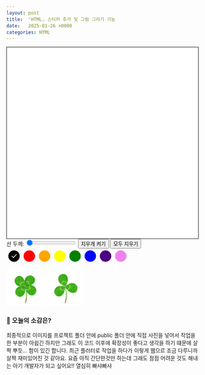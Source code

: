 ```yaml
---
layout: post
title:  ⌜HTML⌟ 스티커 추가 및 그림 그리기 기능
date:   2025-01-26 +0900
categories: HTML
---
```

<style>
    #drawing-canvas {
        border: 1px solid black;
        background-color: white;
        display: block;
    }

    .color-picker {
        display: flex;
        margin-bottom: 10px;
    }

    .color-button {
        position: relative;
        width: 30px;
        height: 30px;
        border-radius: 50%;
        margin: 5px;
        cursor: pointer;
        display: flex;
        align-items: center;
        justify-content: center;
    }

    .color-button span {
        display: none;
        color: white;
        font-size: 20px;
    }

    .color-button.selected span {
        display: block;
    }

    .black { background-color: black; color: white; }
    .red { background-color: red; }
    .orange { background-color: orange; }
    .yellow { background-color: yellow; }
    .green { background-color: green; }
    .blue { background-color: blue; }
    .indigo { background-color: indigo; }
    .violet { background-color: violet; }

    .sticker-container {
        width: 50%;
        height: 30%;
    }

    .sticker {
        width: 100px;
        height: 100px;
        cursor: pointer;
    }
</style>

<div class="canvas-container">
    <canvas id="drawing-canvas" width="500" height="500"></canvas>
</div>

<div class="controls">
    <label for="line-width">선 두께: </label>
    <input type="range" id="line-width" min="1" max="10" value="1">
    <button id="eraser">지우개 켜기</button>
    <button id="allclear">모두 지우기</button>
</div>

<div class="color-picker">
    <div class="color-button black selected" data-color="black"><span>&#10003;</span></div>
    <div class="color-button red" data-color="red"><span>&#10003;</span></div>
    <div class="color-button orange" data-color="orange"><span>&#10003;</span></div>
    <div class="color-button yellow" data-color="yellow"><span>&#10003;</span></div>
    <div class="color-button green" data-color="green"><span>&#10003;</span></div>
    <div class="color-button blue" data-color="blue"><span>&#10003;</span></div>
    <div class="color-button indigo" data-color="indigo"><span>&#10003;</span></div>
    <div class="color-button violet" data-color="violet"><span>&#10003;</span></div>
</div>

<div class="sticker-container">
    <img class="sticker" src="https://github.com/201960003/study_blog/blob/main/img/post25/four_leaf_clover.png?raw=true">
    <img class="sticker" src="https://github.com/201960003/study_blog/blob/main/img/post25/three_leaf_clover.png?raw=true">

</div>

<!-- <button id="save" onclick="saveCanvas()">저장</button> -->

<script>
    // 캔버스 및 컨텍스트 설정
    const drawingCanvas = document.getElementById("drawing-canvas");
    const ctx = drawingCanvas.getContext("2d");

    // 그림 그리기 관련 변수
    let isDrawing = false;
    let lastX = 0;
    let lastY = 0;
    let strokeStyle = 'black';
    let lineWidth = 1;
    let isErasing = false;

    // 스티커 관련 변수
    let selectedSticker = null;

    // 마우스 및 터치 이벤트 핸들러
    function startDrawing(e) {
        isDrawing = true;
        [lastX, lastY] = getEventPosition(e);
    }

    function draw(e) {
        if (!isDrawing) return;
        const [x, y] = getEventPosition(e);

        ctx.lineWidth = lineWidth;
        ctx.strokeStyle = isErasing ? 'white' : strokeStyle;
        ctx.lineCap = 'round';

        ctx.beginPath();
        ctx.moveTo(lastX, lastY);
        ctx.lineTo(x, y);
        ctx.stroke();

        [lastX, lastY] = [x, y];
    }

    function stopDrawing() {
        isDrawing = false;
    }



    // 이벤트 위치 계산 (마우스 및 터치 지원)
    function getEventPosition(e) {
        const rect = drawingCanvas.getBoundingClientRect();
        if (e.touches) {
            return [e.touches[0].clientX - rect.left, e.touches[0].clientY - rect.top];
        } else {
            return [e.offsetX, e.offsetY];
        }
    }

    // 스티커 클릭 이벤트 핸들러
    document.querySelectorAll('.sticker').forEach(sticker => {
        sticker.addEventListener('click', () => {
            selectedSticker = sticker.src;
        });
    });

    // 캔버스 클릭 이벤트 핸들러 (스티커 추가)
    drawingCanvas.addEventListener('click', (e) => {
        if (selectedSticker) {
            const [x, y] = getEventPosition(e);
            const img = new Image();
            img.src = selectedSticker;
            img.onload = () => {
                ctx.drawImage(img, x - 50, y - 50, 100, 100); // 스티커 크기: 100x100
            };
        }
    });

    // 컨트롤 이벤트 핸들러
    document.getElementById('line-width').addEventListener('input', (e) => {
        lineWidth = e.target.value;
    });

    document.getElementById('eraser').addEventListener('click', () => {
        isErasing = !isErasing;
        document.getElementById('eraser').textContent = isErasing ? '지우개 끄기' : '지우개 켜기';
    });

    document.getElementById('allclear').addEventListener('click', () => {
        ctx.clearRect(0, 0, drawingCanvas.width, drawingCanvas.height);
    });


    document.querySelectorAll('.color-button').forEach(button => {
        button.addEventListener('click', function () {
            document.querySelectorAll('.color-button').forEach(btn => btn.classList.remove('selected')); // 기존에 체크되었던 색상은 해제
            this.classList.add('selected'); // 선택한건 체크표시 나오게
            strokeStyle = this.getAttribute('data-color'); // data-color 속성값으로 지정한 섹상변경
            isErasing = false;  // 지우개 모드를 해제
        });
    });

    // 저장 기능
    function saveCanvas() {
        const link = document.createElement('a');
        link.href = drawingCanvas.toDataURL('image/png');
        link.download = 'drawing.png';
        link.click();
    }

    // 드래그 오버 이벤트 핸들러
    function onDragOver(e) {
        e.preventDefault(); // 기본 동작 방지 (필수)
    }

    // 드롭 이벤트 핸들러
    function onDrop(e) {
        e.preventDefault(); // 기본 동작 방지 (필수)

        // 드롭 위치 계산
        const rect = drawingCanvas.getBoundingClientRect();
        const x = e.clientX - rect.left; // 캔버스 내부 X 좌표
        const y = e.clientY - rect.top;  // 캔버스 내부 Y 좌표

        // 드래그된 스티커의 이미지 소스 가져오기
        const stickerSrc = e.dataTransfer.getData('text/plain');

        // 스티커를 캔버스에 그리기
        if (stickerSrc) {
            const img = new Image();
            img.src = stickerSrc;
            img.onload = () => {
                ctx.drawImage(img, x - 50, y - 50, 100, 100); // 스티커 크기: 100x100
            };
        }
    }

    // 스티커 드래그 시작 이벤트 핸들러
    function onDragStart(e) {
        // 드래그할 스티커의 이미지 소스를 저장
        e.dataTransfer.setData('text/plain', e.target.src);
    }

    // 스티커에 드래그 이벤트 리스너 추가
    document.querySelectorAll('.sticker').forEach(sticker => {
        sticker.addEventListener('dragstart', onDragStart);
    });

    // 이벤트 리스너 등록
    drawingCanvas.addEventListener('mousedown', startDrawing);
    drawingCanvas.addEventListener('mousemove', draw);
    drawingCanvas.addEventListener('mouseup', stopDrawing);
    drawingCanvas.addEventListener('mouseleave', stopDrawing);

    drawingCanvas.addEventListener('touchstart', startDrawing);
    drawingCanvas.addEventListener('touchmove', draw);
    drawingCanvas.addEventListener('touchend', stopDrawing);

    // 캔버스에 드래그 앤 드롭 이벤트 리스너 추가
    drawingCanvas.addEventListener('dragover', onDragOver);
    drawingCanvas.addEventListener('drop', onDrop);
</script>

<!-- <br><br> -->

### 🧐 오늘의 소감은?
최종적으로 이미지를 프로젝트 폴더 안에 public 폴더 안에 직접 사진을 넣어서 작업을 한 부분이 아쉽긴 하지만 그래도 이 코드 이후에 확장성이 좋다고 생각을 하기 떄문에 살짝 뿌듯... 함이 있긴 합니다. 최근 플러터로 작업을 하다가 이렇게 웹으르 조금 다루니까 살짝 재미있어진 것 같아요. 요즘 아직 간단한것만 하는데 그래도 점점 어려운 것도 해내는 아기 개발자가 되고 싶어요!! 열심히 빠샤빠샤

<br>